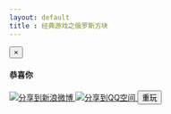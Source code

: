 ```yaml
---
layout: default
title : 经典游戏之俄罗斯方块
---
```


<p style="padding: 0px;margin: 0px;">
<link rel="stylesheet" href="./tetris.min.css" type="text/css" />
</p>
<div id="tetris">
</div>

<div class="modal fade" id="myModal" tabindex="-1" role="dialog" aria-labelledby="myModalLabel" aria-hidden="true">
    <div class="modal-dialog">
    <div class="modal-content">
    <div class="modal-header">
    <button type="button" class="close" data-dismiss="modal" aria-hidden="true">×</button>
    <h4 class="modal-title">
    <strong>恭喜你</strong>
    </h4>
    </div>
    <div class="modal-body">
    <p></p>
    </div>
    <div class="modal-footer">
        <a href="" class="btn game-fenxiang game-fenxiang-weibo"  target="_blank" >
            <img src="http://www.sinaimg.cn/blog/developer/wiki/LOGO_16x16.png" alt="分享到新浪微博" >
        </a>
        <a href="" class="btn game-fenxiang game-fenxiang-qzone"  target="_blank" >
            <img src="http://qzonestyle.gtimg.cn/ac/qzone_v5/app/app_share/qz_logo.png" alt="分享到QQ空间" />
        </a>
		<button type="button" class="btn btn-danger " data-dismiss="modal">重玩</button>
		</div>
    </div>
    </div>
</div>

<script>
tk.comment.isHaveComment = false;
tk.loadJSFile("./tetris.js?t=" + tk.time(), null, true);


if(tk.isMobile.any()){
    tk.ad.isLoadGoogleJs = false;
    tk.ad.isShowPageFoot = false;

    tk.ad.loadGoogleJs(true);
    jQuery(document).ready(function(){
    	tk.ad.showPageFoot("ad-page-footer","320-50" ,true);
    	$(".ad-page-footer").show();
    });
}


function setWeiBo(shareUrl, title, $dom){
    var url = "http://v.t.sina.com.cn/share/share.php?url="+encodeURI(shareUrl)+"&title="+encodeURI(title)+"&appkey=2924220432 &searchPic=false";
    $dom.attr("href", url);
}

function setQzone(shareUrl, title, $dom){
    var url = "http://sns.qzone.qq.com/cgi-bin/qzshare/cgi_qzshare_onekey?url="+shareUrl+"#0-qzone-1-68767-d020d2d2a4e8d1a374a433f596ad1440&title=经典游戏之俄罗斯方块&desc="+title+"&summary="+title+"&site=http://github.tiankonguse.com";
    $dom.attr("href", url);
}

function showMessage(score, cb) {
    var $message = $("#myModal");
    var shareUrl = "http://github.tiankonguse.com/project/tetris/";

    
    var title = "俄罗斯方块我轻松达到"+score+"分，你能打败我吗？快来挑战我吧？";
    var bodyText = "恭喜你，获得了" + score + "高分，分享给好友？";
    
    if(typeof WeixinJSBridge == 'undefined'){
        setWeiBo(shareUrl, title, $(".game-fenxiang-weibo"));
        setQzone(shareUrl, title, $(".game-fenxiang-qzone"));
    }else{
        $("#game-fenxiang").hide();
        document.title = "俄罗斯方块我轻松达到"+score+"分，你能打败我吗？快来挑战我吧？";
    }
    $message.find(".modal-body>p").text(bodyText);
    $message.modal("show");
    if (cb) {
		$message.on("hidden.bs.modal", cb);
    }
}


</script>

